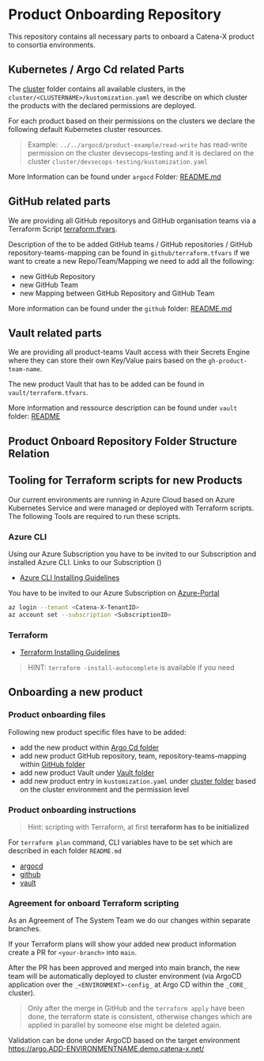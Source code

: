 # Product Onboarding Repository

This repository contains all necessary parts to onboard a Catena-X product to consortia environments.

## Kubernetes / Argo Cd related Parts

The [cluster](cluster) folder contains all available clusters, in the `cluster/<CLUSTERNAME>/kustomization.yaml` we describe on which cluster the products with the declared permissions are deployed.

For each product based on their permissions on the clusters we declare the following default Kubernetes cluster resources.

> Example:
> `../../argocd/product-example/read-write`
> has read-write permission on the cluster devsecops-testing
> and it is declared on the cluster
> `cluster/devsecops-testing/kustomization.yaml`

More Information can be found under `argocd` Folder: [README.md](argocd/README.md)

## GitHub related parts

We are providing all GitHub repositorys and GitHub organisation teams via a Terraform Script [terraform.tfvars](github/terraform.tfvars).

Description  of the to be added GitHub teams / GitHub repositories / GitHub repository-teams-mapping can be found in `github/terraform.tfvars` 
if we want to create a new Repo/Team/Mapping we need to add all the following:

- new GitHub Repository
- new GitHub Team
- new Mapping between GitHub Repository and GitHub Team

More information can be found under the `github` folder: [README.md](github/README.md)

## Vault related parts

We are providing all product-teams Vault access with their Secrets Engine where they can store their own  Key/Value pairs based on the `gh-product-team-name`.

The new product Vault that has to be added can be found in `vault/terraform.tfvars`.

More information and ressource description can be found under `vault` folder: [README](vault/README.md)

## Product Onboard Repository Folder Structure Relation

## Tooling for Terraform scripts for new Products

Our current environments are running in Azure Cloud based on Azure Kubernetes Service and were managed or deployed with Terraform scripts. The following Tools are required to run these scripts.

### Azure CLI

Using our Azure Subscription you have to be invited to our Subscription and installed Azure CLI.
Links to our Subscription ()

- [Azure CLI Installing Guidelines](https://learn.microsoft.com/en-us/cli/azure)

You have to be invited to our Azure Subscription on [Azure-Portal](https://portal.azure.com/#@catenax.onmicrosoft.com)

``` bash
az login --tenant <Catena-X-TenantID>
az account set --subscription <SubscriptionID>
```

### Terraform

- [Terraform Installing Guidelines](https://developer.hashicorp.com/terraform/downloads)

> HINT: `terraform -install-autocomplete` is available if you need

## Onboarding a new product

### Product onboarding files  

Following new product specific files have to be added:

- add the new product within [Argo Cd folder](argocd)
- add new product GitHub repository, team, repository-teams-mapping within [GitHub folder](github)
- add new product Vault under [Vault folder](vault)
- add new product entry in `kustomization.yaml` under [cluster folder](cluster) based on the cluster environment and the permission level


### Product onboarding instructions 

> Hint: scripting with Terraform, at first **terraform has to be initialized**

For `terraform plan` command, CLI variables have to be set which are described in each folder `README.md`

- [argocd](argocd)
- [github](github)
- [vault](vault)

###  Agreement for onboard Terraform scripting 

As an Agreement of The System Team we do our changes within separate branches.

If your Terraform plans will show your added new product information create a PR for `<your-branch>` into `main`.

After the PR has been approved and merged into main branch, the new team will be
automatically deployed to cluster environment (via ArgoCD application over the `_<ENVIRONMENT>-config_` at Argo CD within the `_CORE_` cluster).

> Only after the merge in GitHub and the `terraform apply` have been done, the terraform state is consistent, otherwise changes which are applied in parallel by someone else might be deleted again.

Validation can be done under ArgoCD based on the target environment <https://argo.ADD-ENVIRONMENTNAME.demo.catena-x.net/>